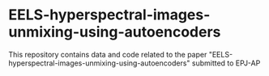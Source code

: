 # EELS-hyperspectral-images-unmixing-using-autoencoders
This repository contains data and code related to the paper "EELS-hyperspectral-images-unmixing-using-autoencoders" submitted to EPJ-AP
